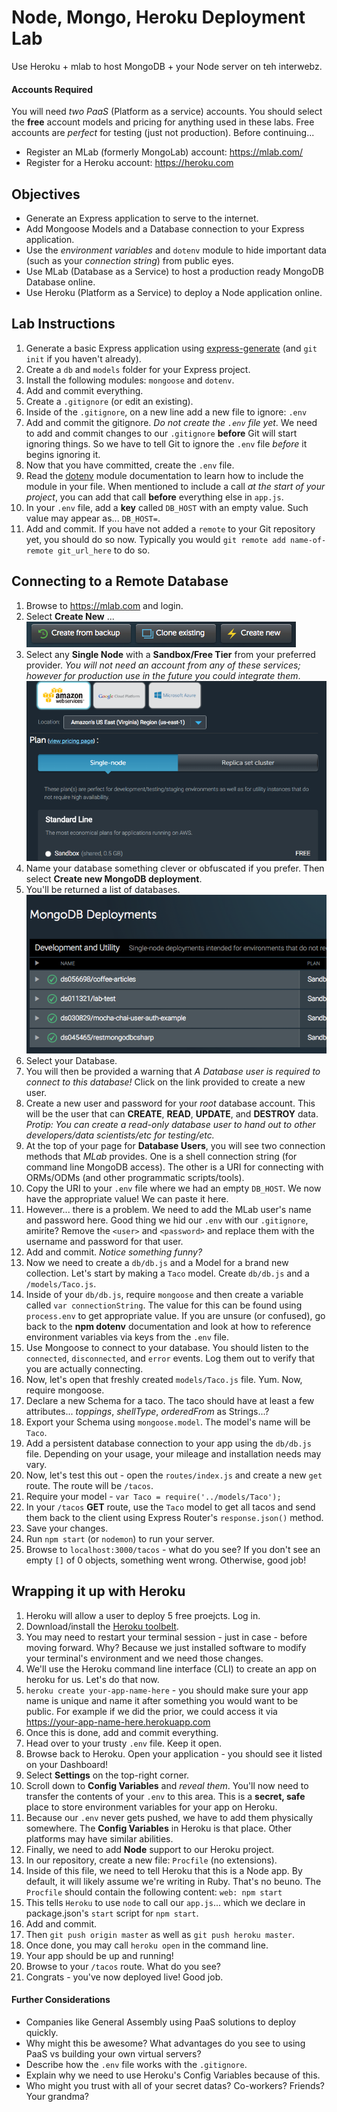 # Node, Mongo, Heroku Deployment Lab

Use Heroku + mlab to host MongoDB + your Node server on teh interwebz.


#### Accounts Required

You will need *two* _PaaS_ (Platform as a service) accounts. You should select the **free** account models and pricing for anything used in these labs. Free accounts are _perfect_ for testing (just not production). Before continuing...

* Register an MLab (formerly MongoLab) account: https://mlab.com/
* Register for a Heroku account: https://heroku.com

## Objectives

* Generate an Express application to serve to the internet.
* Add Mongoose Models and a Database connection to your Express application.
* Use the *environment variables* and `dotenv` module to hide important data (such as your _connection string_) from public eyes.
* Use MLab (Database as a Service) to host a production ready MongoDB Database online.
* Use Heroku (Platform as a Service) to deploy a Node application online.

## Lab Instructions

1. Generate a basic Express application using [express-generate](https://ga-chicago.gitbooks.io/wdi-ravenclaw/content/07_fullstack_node/d04_express.html) (and `git init` if you haven't already).
2. Create a `db` and `models` folder for your Express project.
3. Install the following modules: `mongoose` and `dotenv`.
4. Add and commit everything.
5. Create a `.gitignore` (or edit an existing).
6. Inside of the `.gitignore`, on a new line add a new file to ignore: `.env`
7. Add and commit the gitignore. _Do not create the `.env` file yet_. We need to add and commit changes to our `.gitignore` **before** Git will start ignoring things. So we have to tell Git to ignore the `.env` file _before_ it begins ignoring it.
8. Now that you have committed, create the `.env` file.
9. Read the [dotenv](https://www.npmjs.com/package/dotenv) module documentation to learn how to include the module in your file. When mentioned to include a call _at the start of your project_, you can add that call **before** everything else in `app.js`.
10. In your `.env` file, add a **key** called `DB_HOST` with an empty value. Such value may appear as... `DB_HOST=`.
11. Add and commit. If you have not added a `remote` to your Git repository yet, you should do so now. Typically you would `git remote add name-of-remote git_url_here` to do so.

## Connecting to a Remote Database

1. Browse to https://mlab.com and login.
2. Select **Create New** ... ![mlab_1.png](mlab_1.png)
3. Select any **Single Node** with a **Sandbox/Free Tier** from your preferred provider. _You will not need an account from any of these services; however for production use in the future you could integrate them_. ![mlab_2.png](mlab_2.png)
4. Name your database something clever or obfuscated if you prefer. Then select **Create new MongoDB deployment**.
5. You'll be returned a list of databases. ![mlab_3.png](mlab_3.png)
6. Select your Database.
7. You will then be provided a warning that _A Database user is required to connect to this database!_ Click on the link provided to create a new user.
8. Create a new user and password for your _root_ database account. This will be the user that can **CREATE**, **READ**, **UPDATE**, and **DESTROY** data. _Protip: You can create a read-only database user to hand out to other developers/data scientists/etc for testing/etc._
9. At the top of your page for **Database Users**, you will see two connection methods that _MLab_ provides. One is a shell connection string (for command line MongoDB access). The other is a URI for connecting with ORMs/ODMs (and other programmatic scripts/tools).
10. Copy the URI to your `.env` file where we had an empty `DB_HOST`. We now have the appropriate value! We can paste it here.
11. However... there is a problem. We need to add the MLab user's name and password here. Good thing we hid our `.env` with our `.gitignore`, amirite? Remove the `<user>` and `<password>` and replace them with the username and password for that user.
12. Add and commit. _Notice something funny?_
13. Now we need to create a `db/db.js` and a Model for a brand new collection. Let's start by making a `Taco` model. Create `db/db.js` and a `/models/Taco.js`.
15. Inside of your `db/db.js`, require `mongoose` and then create a variable called `var connectionString`. The value for this can be found using `process.env` to get appropriate value. If you are unsure (or confused), go back to the **npm dotenv** documentation and look at how to reference environment variables via keys from the `.env` file.
16. Use Mongoose to connect to your database. You should listen to the `connected`, `disconnected`, and `error` events. Log them out to verify that you are actually connecting.
17. Now, let's open that freshly created `models/Taco.js` file. Yum. Now, require mongoose.
18. Declare a new Schema for a taco. The taco should have at least a few attributes... _toppings_, _shellType_, _orderedFrom_ as Strings...?
19. Export your Schema using `mongoose.model`. The model's name will be `Taco`.
20. Add a persistent database connection to your app using the `db/db.js` file. Depending on your usage, your mileage and installation needs may vary.
21. Now, let's test this out - open the `routes/index.js` and create a new `get` route. The route will be `/tacos`.
22. Require your model - `var Taco = require('../models/Taco');`
23. In your `/tacos` **GET** route, use the `Taco` model to get all tacos and send them back to the client using Express Router's `response.json()` method.
24. Save your changes.
25. Run `npm start` (or `nodemon`) to run your server.
26. Browse to `localhost:3000/tacos` - what do you see? If you don't see an empty `[]` of 0 objects, something went wrong. Otherwise, good job!

## Wrapping it up with Heroku

1. Heroku will allow a user to deploy 5 free proejcts. Log in.
2. Download/install the [Heroku toolbelt](https://toolbelt.heroku.com/).
3. You may need to restart your terminal session - just in case - before moving forward. Why? Because we just installed software to modify your terminal's environment and we need those changes.
4. We'll use the Heroku command line interface (CLI) to create an app on heroku for us. Let's do that now.
5. `heroku create your-app-name-here` - you should make sure your app name is unique and name it after something you would want to be public. For example if we did the prior, we could access it via https://your-app-name-here.herokuapp.com
6. Once this is done, add and commit everything.
7. Head over to your trusty `.env` file. Keep it open.
8. Browse back to Heroku. Open your application - you should see it listed on your Dashboard!
9. Select **Settings** on the top-right corner.
10. Scroll down to **Config Variables** and _reveal them_. You'll now need to transfer the contents of your `.env` to this area. This is a **secret, safe** place to store environment variables for your app on Heroku.
11. Because our `.env` never gets pushed, we have to add them physically somewhere. The **Config Variables** in Heroku is that place. Other platforms may have similar abilities.
12. Finally, we need to add **Node** support to our Heroku project.
13. In our repository, create a new file: `Procfile` (no extensions).
14. Inside of this file, we need to tell Heroku that this is a Node app. By default, it will likely assume we're writing in Ruby. That's no beuno. The `Procfile` should contain the following content: `web: npm start`
15. This tells `Heroku` to use `node` to call our `app.js`... which we declare in package.json's `start` script for `npm start`.
15. Add and commit.
16. Then `git push origin master` as well as `git push heroku master`.
17. Once done, you may call `heroku open` in the command line.
18. Your app should be up and running!
19. Browse to your `/tacos` route. What do you see?
20. Congrats - you've now deployed live! Good job.

#### Further Considerations

* Companies like General Assembly using PaaS solutions to deploy quickly.
* Why might this be awesome? What advantages do you see to using PaaS vs building your own virtual servers?
* Describe how the `.env` file works with the `.gitignore`.
* Explain why we need to use Heroku's Config Variables because of this.
* Who might you trust with all of your secret datas? Co-workers? Friends? Your grandma?
